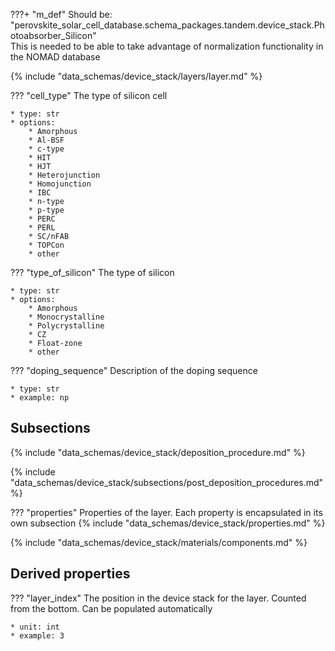 ???+ "m_def"
    Should be: "perovskite_solar_cell_database.schema_packages.tandem.device_stack.Photoabsorber_Silicon" <br>
    This is needed to be able to take advantage of normalization functionality in the NOMAD database

<!-- ### Layer -->
{% include "data_schemas/device_stack/layers/layer.md" %}   

??? "cell_type"
    The type of silicon cell

    * type: str
    * options:
        * Amorphous 
        * Al-BSF
        * c-type 
        * HIT
        * HJT
        * Heterojunction
        * Homojunction
        * IBC 
        * n-type
        * p-type
        * PERC        
        * PERL
        * SC/nFAB
        * TOPCon
        * other

??? "type_of_silicon"
    The type of silicon

    * type: str
    * options: 
        * Amorphous
        * Monocrystalline 
        * Polycrystalline
        * CZ
        * Float-zone
        * other

??? "doping_sequence"
    Description of the doping sequence

    * type: str
    * example: np

## Subsections
<!-- ### Deposition procedure -->
{% include "data_schemas/device_stack/deposition_procedure.md" %}             

<!-- ### Post deposition procedure -->
{% include "data_schemas/device_stack/subsections/post_deposition_procedures.md" %} 

<!-- ### Layer properties -->
??? "properties"
    Properties of the layer. Each property is encapsulated in its own subsection
    {% include "data_schemas/device_stack/properties.md" %}

<!-- ### Components in layer -->
{% include "data_schemas/device_stack/materials/components.md" %}

## Derived properties
??? "layer_index"
    The position in the device stack for the layer. Counted from the bottom. Can be populated automatically 

    * unit: int
    * example: 3  